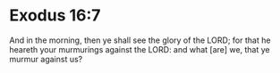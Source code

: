 # Exodus 16:7

And in the morning, then ye shall see the glory of the LORD; for that he heareth your murmurings against the LORD: and what [are] we, that ye murmur against us?